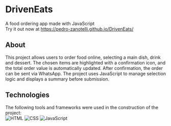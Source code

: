 # DrivenEats

A food ordering app made with JavaScript<br>
Try it out now at https://pedro-zanotelli.github.io/DrivenEats/

## About

This project allows users to order food online, selecting a main dish, drink and dessert. 
The chosen items are highlighted with a confirmation icon, and the total order value is automatically updated. 
After confirmation, the order can be sent via WhatsApp. The project uses JavaScript to manage selection logic and displays a summary before submission.

## Technologies
The following tools and frameworks were used in the construction of the project:<br>
![HTML](https://img.shields.io/badge/HTML-239120?style=for-the-badge&logo=html5&logoColor=white)
![CSS](https://img.shields.io/badge/CSS-1572B6?style=for-the-badge&logo=css3&logoColor=white)
![JavaScript](https://img.shields.io/badge/JavaScript-F7DF1E?style=for-the-badge&logo=javascript&logoColor=black)


